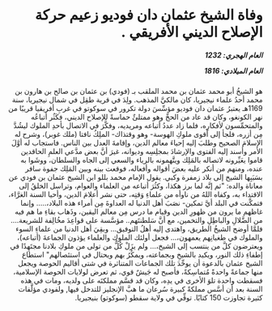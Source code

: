 <h1 dir="rtl">وفاة الشيخ عثمان دان فوديو زعيم حركة الإصلاح الديني الأفريقي .</h1>

<h5 dir="rtl">العام الهجري:  1232

العام الميلادي: 1816

</h5>

<p dir="rtl">هو الشيخُ أبو محمد عثمان بن محمد الملقب بـ (فودي) بن عثمان بن صالح بن هارون بن محمد أحدُ علماء نيجيريا، كان مالكيَّ المذهب. ولِدَ في قرية طقِل في شمال نيجيريا، سنة 1169هـ يعتبرُ عثمان دان فوديو مؤسِّسَ دولة تكرور في سوكوتو في غربِ أفريقيا قريبًا من نهر الكونغو، وكان قد عاد من الحجِّ وهو ممتلئٌ حماسةً للإصلاح الديني، فكَثُر أتباعُه والمتحمِّسون لأفكارِه، فلما زاد عددُ أتباعه ومريديه، وفكَّرَ في الاتصال بأحدِ الملوك ليشُدَّ مِن أزره، فلجأ إلى أقوى ملوكِ الهوسة- وهو وقتذاك- الملِكُ نافتا (ملك غوبر)، وشرح له الإسلامَ الصحيح وطلبَ إليه إحياءَ معالم الدين، وإقامةَ العدل بين الناس. فاستجاب له أوَّلَ الأمر وأسند إليه الفتوى والإرشادَ بمجلِسِه وديوانه، غيرَ أنَّ بعض مدَّعي العلمِ الحاقدين قاموا يعَيِّرونه لاتصاله بالمَلِك ويتَّهمونه بالرياء والسعي إلى الجاه والسلطان، ووشَوا به عنده، ومنهم من أنكر عليه بعضَ أقواله وأفعاله، فوقعت بينه وبين المَلِك جفوة سافر بسَبَبِها الشيخ إلى بلاد زمفرة وكبي. يقول الإمام محمد بللو ابن الشيخ عثمان بن فودي عن معاناة والده: "ثم إنَّه لما برز هكذا، وكثُرَ أتباعه من العلماء والعوام، وتراسل الخلقُ إلى الاقتداء به، وكفاه اللهُ من ناوأه من علماءِ وَقتِه، حتى نشر أعلامَ الدين، وأحيا السنة الغرَّاء، فتمكَّنت في البلد أيَّ تمكين- نصَبَ أهل الدنيا له العداوةَ مِن أمراء هذه البلاد،..... وإنما غاظهم ما يرون من ظهورِ الدين وقيام ما درس مِن معالم اليقين، وذَهاب بقاءِ ما هم فيه من الضَّلالِ والباطِلِ والتخمين، مع أنَّ سَلطنتَهم.. مؤسَّسة على قواعِدَ مخُالِفة للشريعة.... فلمَّا أوضح الشيخُ الطريق، واهتدى إليه أهلُ التوفيق... وبقِيَ أهل الدنيا من علماءِ السوء والملوك في طغيانِهم يعمهون،... فجعل أولئك الملوك والعلماء يؤذون الجماعةَ (أتباعه)، ويعترضون كلَّ من ينتسب إلى الشيخ،... ولم يزَلْ كُلُّ من تولى من ملوكِ بلادنا مجتَهِدًا في إطفاءِ ذلك النور، ويكيد بالشيخِ وبجماعته، ويمكُرُ بهم ويحتال في استئصالهم" استطاع الشيخ عثمان بالدعوة أن يوحِّدَ تلك الجماعات المتناثرة في شتى أقاليم الحوصة ويجعل منها جماعةً واحدةً مُتماسِكةً، فأصبح له جَيشٌ قوي، ثم تعرض لولايات الحوصة الإسلامية، فسقطت واحدة تلوَ الأخرى في يدِه، وكان قد قسَّم مملكتَه على ولديه، ومات في هذه السنة بعد أن أسَّس مملكةً كبيرة سُرعان ما هبَّ الإنجليز للتدخل فيها, ولفودي مؤلَّفات كثيرة تجاوزت 150 كتابًا. توفِّي في ولاية سقطو (سوكوتو) بنيجيريا.</p></br>
